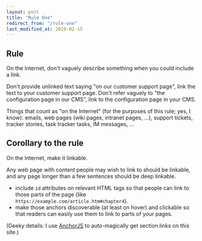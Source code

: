 ```yaml
---
layout: post
title: "Rule One"
redirect_from: "/rule-one"
last_modified_at: 2019-02-15
---
```


## Rule
On the Internet, don't vaguely describe something when you could include a link.

Don't provide unlinked text saying "on our customer support page", link the text to your customer support page. Don't refer vaguely to "the configuration page in our CMS", link to the configuration page in your CMS.

Things that count as "on the Internet" (for the purposes of this rule; yes, I know): emails, web pages (wiki pages, intranet pages, …), support tickets, tracker stories, task tracker tasks, IM messages, …

## Corollary to the rule
On the Internet, make it linkable.

Any web page with content people may wish to link to should be linkable, and any page longer than a few sentences should be deep linkable.
- include `id` attributes on relevant HTML tags so that people can link to those parts of the page (like `https://example.com/article.htm#chapter4`).
- make those anchors discoverable (at least on hover) and clickable so that readers can easily use them to link to parts of your pages.

(Geeky details: I use [AnchorJS](https://github.com/bryanbraun/anchorjs) to auto-magically get section links on this site.)
